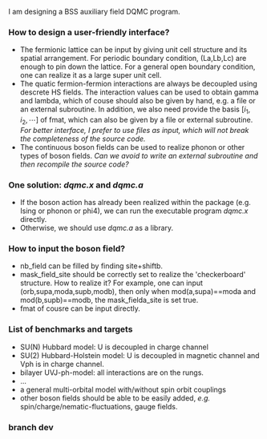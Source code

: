 I am designing a BSS auxiliary field DQMC program.

### How to design a user-friendly interface?

+ The fermionic lattice can be input by giving unit cell structure and its spatial arrangement. For periodic boundary condition, (La,Lb,Lc) are enough to pin down the lattice. For a general open boundary condition, one can realize it as a large super unit cell. 
+ The quatic fermion-fermion interactions are always be decoupled using descrete HS fields. The interaction values can be used to obtain gamma and lambda, which of couse should also be given by hand, e.g. a file or an external subroutine. In addition, we also need provide the basis $[i_1,i_2,\cdots]$ of fmat, which can also be given by a file or external subroutine. *For better interface, I prefer to use files as input, which will not break the completeness of the source code.*
+ The continuous boson fields can be used to realize phonon or other types of boson fields. *Can we avoid to write an external subroutine and then recompile the source code?*

### One solution: *dqmc.x* and *dqmc.a*
+ If the boson action has already been realized within the package (e.g. Ising or phonon or phi4), we can run the executable program *dqmc.x* directly. 
+ Otherwise, we should use *dqmc.a* as a library.

### How to input the boson field?
+ nb_field can be filled by finding site+shiftb. 
+ mask_field_site should be correctly set to realize the 'checkerboard' structure. How to realize it? For example, one can input (orb,supa,moda,supb,modb), then only when mod(a,supa)==moda and mod(b,supb)==modb, the mask_fielda_site is set true.
+ fmat of cousre can be input directly.

### List of benchmarks and targets

+ SU(N) Hubbard model: U is decoupled in charge channel
+ SU(2) Hubbard-Holstein model: U is decoupled in magnetic channel and Vph is in charge channel.
+ bilayer UVJ-ph-model: all interactions are on the rungs.
+ ...
+ a general multi-orbital model with/without spin orbit couplings
+ other boson fields should be able to be easily added, *e.g.* spin/charge/nematic-fluctuations, gauge fields. 


### branch dev
